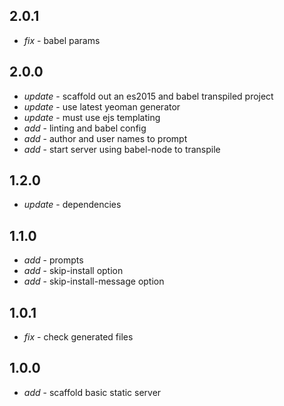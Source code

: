 ## 2.0.1

* _fix_ - babel params

## 2.0.0

* _update_ - scaffold out an es2015 and babel transpiled project
* _update_ - use latest yeoman generator
* _update_ - must use ejs templating
* _add_ - linting and babel config
* _add_ - author and user names to prompt
* _add_ - start server using babel-node to transpile

## 1.2.0

* _update_ - dependencies

## 1.1.0

* _add_ - prompts
* _add_ - skip-install option
* _add_ - skip-install-message option

## 1.0.1

* _fix_ - check generated files

## 1.0.0

* _add_ - scaffold basic static server
